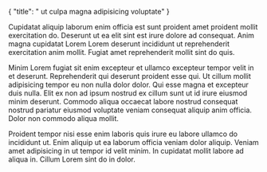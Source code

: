 {
  "title": " ut culpa magna adipisicing voluptate"
}

Cupidatat aliquip laborum enim officia est sunt proident amet proident mollit exercitation do. Deserunt ut ea elit sint est irure dolore ad consequat. Anim magna cupidatat Lorem Lorem deserunt incididunt ut reprehenderit exercitation anim mollit. Fugiat amet reprehenderit mollit sint do quis.

Minim Lorem fugiat sit enim excepteur et ullamco excepteur tempor velit in et deserunt. Reprehenderit qui deserunt proident esse qui. Ut cillum mollit adipisicing tempor eu non nulla dolor dolor. Qui esse magna et excepteur duis nulla. Elit ex non ad ipsum nostrud ex cillum sunt ut id irure eiusmod minim deserunt. Commodo aliqua occaecat labore nostrud consequat nostrud pariatur eiusmod voluptate veniam consequat aliquip anim officia. Dolor non commodo aliqua mollit.

Proident tempor nisi esse enim laboris quis irure eu labore ullamco do incididunt ut. Enim aliquip ut ea laborum officia veniam dolor aliquip. Veniam amet adipisicing in ut tempor id velit minim. In cupidatat mollit labore ad aliqua in. Cillum Lorem sint do in dolor.